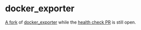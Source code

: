 # docker_exporter

[A fork](https://github.com/Cobertos/docker_exporter.git) of [docker_exporter](https://github.com/prometheus-net/docker_exporter) while the [health check PR](https://github.com/prometheus-net/docker_exporter/pull/11) is still open.